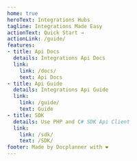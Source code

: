 ```yaml
---
home: true
heroText: Integrations Hubs
tagline: Integrations Made Easy
actionText: Quick Start →
actionLink: /guide/
features:
- title: Api Docs
  details: Integrations Api Docs
  link:
    link: /docs/
    text: Api Docs
- title: Api Guide
  details: Integrations Api Guide
  link:
    link: /guide/
    text: Guide
- title: SDK
  details: Use PHP and C# SDK Api Client
  link:
    link: /sdk/
    text: /SDK/
footer: Made by Docplanner with ❤️
---
```

